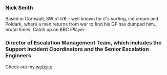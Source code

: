### Nick Smith  
Based in Cornwall, SW of UK - well known for it's surfing, ice cream and Poldark, where a man returns from war to find his GF has dumped him... brutal times. Catch up on BBC iPlayer

### Director of Escalation Management Team, which includes the Support Incident Coordinators and the Senior Escalation Engineers
Check out my [website](https://deliberate-leadership.uk)
